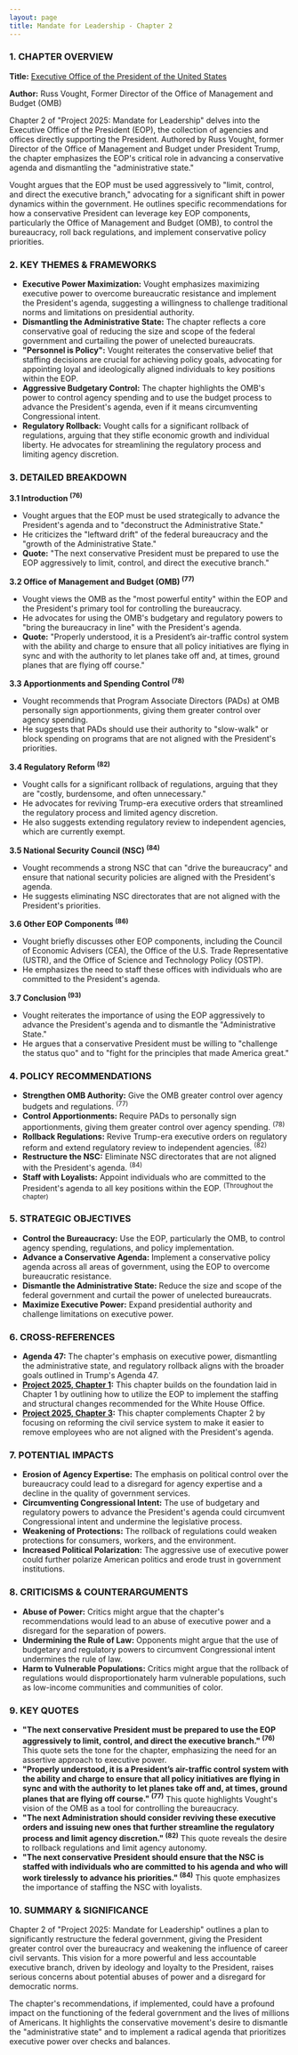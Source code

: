```yaml
---
layout: page
title: Mandate for Leadership - Chapter 2
---
```


### 1. CHAPTER OVERVIEW

**Title:** [Executive Office of the President of the United States](../../documents/project_2025_chapters/chapter_2.pdf)

**Author:** Russ Vought, Former Director of the Office of Management and Budget (OMB)

Chapter 2 of "Project 2025: Mandate for Leadership" delves into the Executive Office of the President (EOP), the collection of agencies and offices directly supporting the President. Authored by Russ Vought, former Director of the Office of Management and Budget under President Trump, the chapter emphasizes the EOP's critical role in advancing a conservative agenda and dismantling the "administrative state." 

Vought argues that the EOP must be used aggressively to "limit, control, and direct the executive branch," advocating for a significant shift in power dynamics within the government. He outlines specific recommendations for how a conservative President can leverage key EOP components, particularly the Office of Management and Budget (OMB), to control the bureaucracy, roll back regulations, and implement conservative policy priorities.

### 2. KEY THEMES & FRAMEWORKS

* **Executive Power Maximization:** Vought emphasizes maximizing executive power to overcome bureaucratic resistance and implement the President's agenda, suggesting a willingness to challenge traditional norms and limitations on presidential authority.
* **Dismantling the Administrative State:** The chapter reflects a core conservative goal of reducing the size and scope of the federal government and curtailing the power of unelected bureaucrats.
* **"Personnel is Policy":**  Vought reiterates the conservative belief that staffing decisions are crucial for achieving policy goals, advocating for appointing loyal and ideologically aligned individuals to key positions within the EOP.
* **Aggressive Budgetary Control:** The chapter highlights the OMB's power to control agency spending and to use the budget process to advance the President's agenda, even if it means circumventing Congressional intent.
* **Regulatory Rollback:** Vought calls for a significant rollback of regulations, arguing that they stifle economic growth and individual liberty. He advocates for streamlining the regulatory process and limiting agency discretion.

### 3. DETAILED BREAKDOWN

**3.1 Introduction <sup>(76)</sup>**

* Vought argues that the EOP must be used strategically to advance the President's agenda and to "deconstruct the Administrative State."
* He criticizes the "leftward drift" of the federal bureaucracy and the "growth of the Administrative State."
* **Quote:** "The next conservative President must be prepared to use the EOP aggressively to limit, control, and direct the executive branch."

**3.2 Office of Management and Budget (OMB) <sup>(77)</sup>**

* Vought views the OMB as the "most powerful entity" within the EOP and the President's primary tool for controlling the bureaucracy.
* He advocates for using the OMB's budgetary and regulatory powers to "bring the bureaucracy in line" with the President's agenda.
* **Quote:** "Properly understood, it is a President’s air-traffic control system with the ability and charge to ensure that all policy initiatives are flying in sync and with the authority to let planes take off and, at times, ground planes that are flying off course."

**3.3 Apportionments and Spending Control <sup>(78)</sup>**

* Vought recommends that Program Associate Directors (PADs) at OMB personally sign apportionments, giving them greater control over agency spending.
* He suggests that PADs should use their authority to "slow-walk" or block spending on programs that are not aligned with the President's priorities.

**3.4 Regulatory Reform <sup>(82)</sup>**

* Vought calls for a significant rollback of regulations, arguing that they are "costly, burdensome, and often unnecessary."
* He advocates for reviving Trump-era executive orders that streamlined the regulatory process and limited agency discretion.
* He also suggests extending regulatory review to independent agencies, which are currently exempt.

**3.5 National Security Council (NSC) <sup>(84)</sup>**

* Vought recommends a strong NSC that can "drive the bureaucracy" and ensure that national security policies are aligned with the President's agenda.
* He suggests eliminating NSC directorates that are not aligned with the President's priorities.

**3.6 Other EOP Components <sup>(86)</sup>**

* Vought briefly discusses other EOP components, including the Council of Economic Advisers (CEA), the Office of the U.S. Trade Representative (USTR), and the Office of Science and Technology Policy (OSTP).
* He emphasizes the need to staff these offices with individuals who are committed to the President's agenda.

**3.7 Conclusion <sup>(93)</sup>**

* Vought reiterates the importance of using the EOP aggressively to advance the President's agenda and to dismantle the "Administrative State."
* He argues that a conservative President must be willing to "challenge the status quo" and to "fight for the principles that made America great."

### 4. POLICY RECOMMENDATIONS

* **Strengthen OMB Authority:** Give the OMB greater control over agency budgets and regulations. <sup>(77)</sup>
* **Control Apportionments:**  Require PADs to personally sign apportionments, giving them greater control over agency spending. <sup>(78)</sup>
* **Rollback Regulations:** Revive Trump-era executive orders on regulatory reform and extend regulatory review to independent agencies. <sup>(82)</sup>
* **Restructure the NSC:**  Eliminate NSC directorates that are not aligned with the President's agenda. <sup>(84)</sup>
* **Staff with Loyalists:**  Appoint individuals who are committed to the President's agenda to all key positions within the EOP. <sup>(Throughout the chapter)</sup>

### 5. STRATEGIC OBJECTIVES

* **Control the Bureaucracy:**  Use the EOP, particularly the OMB, to control agency spending, regulations, and policy implementation.
* **Advance a Conservative Agenda:**  Implement a conservative policy agenda across all areas of government, using the EOP to overcome bureaucratic resistance.
* **Dismantle the Administrative State:**  Reduce the size and scope of the federal government and curtail the power of unelected bureaucrats.
* **Maximize Executive Power:**  Expand presidential authority and challenge limitations on executive power.

### 6. CROSS-REFERENCES

* **Agenda 47:**  The chapter's emphasis on executive power, dismantling the administrative state, and regulatory rollback aligns with the broader goals outlined in Trump's Agenda 47.
* **[Project 2025, Chapter 1](./chapter_1.md):**  This chapter builds on the foundation laid in Chapter 1 by outlining how to utilize the EOP to implement the staffing and structural changes recommended for the White House Office.
* **[Project 2025, Chapter 3](./chapter_3.md):**  This chapter complements Chapter 2 by focusing on reforming the civil service system to make it easier to remove employees who are not aligned with the President's agenda.

### 7. POTENTIAL IMPACTS

* **Erosion of Agency Expertise:**  The emphasis on political control over the bureaucracy could lead to a disregard for agency expertise and a decline in the quality of government services.
* **Circumventing Congressional Intent:**  The use of budgetary and regulatory powers to advance the President's agenda could circumvent Congressional intent and undermine the legislative process.
* **Weakening of Protections:**  The rollback of regulations could weaken protections for consumers, workers, and the environment.
* **Increased Political Polarization:**  The aggressive use of executive power could further polarize American politics and erode trust in government institutions.

### 8. CRITICISMS & COUNTERARGUMENTS

* **Abuse of Power:**  Critics might argue that the chapter's recommendations would lead to an abuse of executive power and a disregard for the separation of powers.
* **Undermining the Rule of Law:**  Opponents might argue that the use of budgetary and regulatory powers to circumvent Congressional intent undermines the rule of law.
* **Harm to Vulnerable Populations:**  Critics might argue that the rollback of regulations would disproportionately harm vulnerable populations, such as low-income communities and communities of color.

### 9. KEY QUOTES

* **"The next conservative President must be prepared to use the EOP aggressively to limit, control, and direct the executive branch." <sup>(76)</sup>**  This quote sets the tone for the chapter, emphasizing the need for an assertive approach to executive power.
* **"Properly understood, it is a President’s air-traffic control system with the ability and charge to ensure that all policy initiatives are flying in sync and with the authority to let planes take off and, at times, ground planes that are flying off course." <sup>(77)</sup>**  This quote highlights Vought's vision of the OMB as a tool for controlling the bureaucracy.
* **"The next Administration should consider reviving these executive orders and issuing new ones that further streamline the regulatory process and limit agency discretion." <sup>(82)</sup>**  This quote reveals the desire to rollback regulations and limit agency autonomy.
* **"The next conservative President should ensure that the NSC is staffed with individuals who are committed to his agenda and who will work tirelessly to advance his priorities." <sup>(84)</sup>**  This quote emphasizes the importance of staffing the NSC with loyalists.

### 10. SUMMARY & SIGNIFICANCE

Chapter 2 of "Project 2025: Mandate for Leadership" outlines a plan to significantly restructure the federal government, giving the President greater control over the bureaucracy and weakening the influence of career civil servants. This vision for a more powerful and less accountable executive branch, driven by ideology and loyalty to the President, raises serious concerns about potential abuses of power and a disregard for democratic norms. 

The chapter's recommendations, if implemented, could have a profound impact on the functioning of the federal government and the lives of millions of Americans. It highlights the conservative movement's desire to dismantle the "administrative state" and to implement a radical agenda that prioritizes executive power over checks and balances. 
